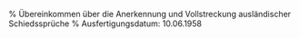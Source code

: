 % Übereinkommen über die Anerkennung und Vollstreckung ausländischer Schiedssprüche
% Ausfertigungsdatum: 10.06.1958
 